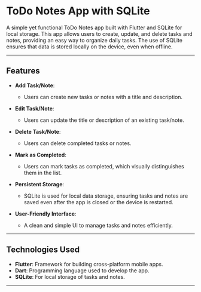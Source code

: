 # ToDo Notes App with SQLite

A simple yet functional ToDo Notes app built with Flutter and SQLite for local storage. This app allows users to create, update, and delete tasks and notes, providing an easy way to organize daily tasks. The use of SQLite ensures that data is stored locally on the device, even when offline.

---

## Features

- **Add Task/Note**:  
  - Users can create new tasks or notes with a title and description.
  
- **Edit Task/Note**:  
  - Users can update the title or description of an existing task/note.
  
- **Delete Task/Note**:  
  - Users can delete completed tasks or notes.

- **Mark as Completed**:  
  - Users can mark tasks as completed, which visually distinguishes them in the list.

- **Persistent Storage**:  
  - SQLite is used for local data storage, ensuring tasks and notes are saved even after the app is closed or the device is restarted.

- **User-Friendly Interface**:  
  - A clean and simple UI to manage tasks and notes efficiently.

---

## Technologies Used
- **Flutter**: Framework for building cross-platform mobile apps.
- **Dart**: Programming language used to develop the app.
- **SQLite**: For local storage of tasks and notes.

---
